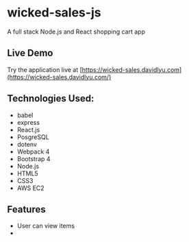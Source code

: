 # wicked-sales-js
A full stack Node.js and React shopping cart app
## Live Demo
Try the application live at [https://wicked-sales.davidlyu.com](https://wicked-sales.davidlyu.com/)

## Technologies Used:
* babel
* express
* React.js
* PosgreSQL
* dotenv
* Webpack 4
* Bootstrap 4
* Node.js
* HTML5
* CSS3
* AWS EC2

## Features
  - User can view items
  -
